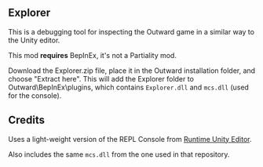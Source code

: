 ## Explorer

This is a debugging tool for inspecting the Outward game in a similar way to the Unity editor.

This mod <b>requires</b> BepInEx, it's not a Partiality mod.

Download the Explorer.zip file, place it in the Outward installation folder, and choose "Extract here". This will add the Explorer folder to Outward\BepInEx\plugins\, which contains `Explorer.dll` and `mcs.dll` (used for the console).

## Credits

Uses a light-weight version of the REPL Console from [Runtime Unity Editor](https://github.com/ManlyMarco/RuntimeUnityEditor).

Also includes the same `mcs.dll` from the one used in that repository.